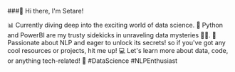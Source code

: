 ###👋 Hi there, I'm Setare!


📊 Currently diving deep into the exciting world of data science.
🐍 Python and PowerBI are my trusty sidekicks in unraveling data mysteries 🕵️‍♂️.
📝 Passionate about NLP and eager to unlock its secrets! so if you've got any cool resources or projects, hit me up!
💻 Let's learn more about data, code, or anything tech-related! 
🚀 #DataScience #NLPEnthusiast
